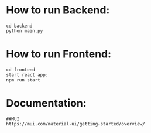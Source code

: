 # **How to run Backend:**
    cd backend
    python main.py

# **How to run Frontend:**
    cd frontend
    start react app:
    npm run start

# **Documentation:** 
    ##MUI
    https://mui.com/material-ui/getting-started/overview/
